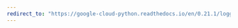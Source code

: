 ```yaml
---
redirect_to: "https://google-cloud-python.readthedocs.io/en/0.21.1/logging-transports-base.html"
---
```

